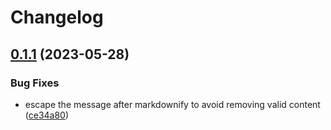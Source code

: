 # Changelog

## [0.1.1](https://github.com/hbstack/staticman-comments/compare/v0.1.0...v0.1.1) (2023-05-28)


### Bug Fixes

* escape the message after markdownify to avoid removing valid content ([ce34a80](https://github.com/hbstack/staticman-comments/commit/ce34a80b21a5e0033981d8ccc3854369a6f0d10c))
